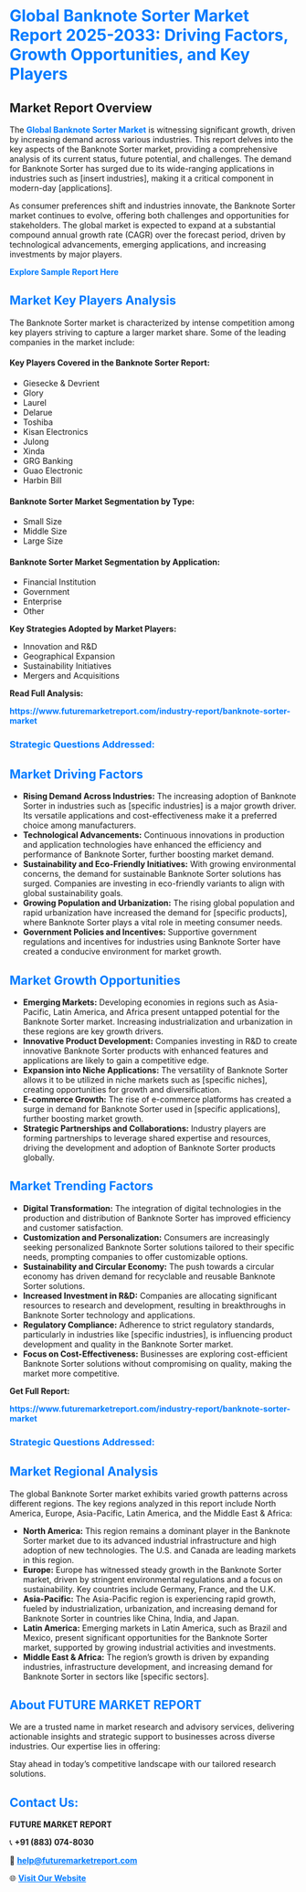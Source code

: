 <h1 style="color: #007BFF;">Global Banknote Sorter Market Report 2025-2033: Driving Factors, Growth Opportunities, and Key Players</h1>

<section id="overview">
<h2>Market Report Overview</h2>
<p>The <a href="https://www.futuremarketreport.com/industry-report/banknote-sorter-market" style="color: #007BFF; text-decoration: none;"><strong>Global Banknote Sorter Market</strong></a> is witnessing significant growth, driven by increasing demand across various industries. This report delves into the key aspects of the Banknote Sorter market, providing a comprehensive analysis of its current status, future potential, and challenges. The demand for Banknote Sorter has surged due to its wide-ranging applications in industries such as [insert industries], making it a critical component in modern-day [applications].</p>
<p>As consumer preferences shift and industries innovate, the Banknote Sorter market continues to evolve, offering both challenges and opportunities for stakeholders. The global market is expected to expand at a substantial compound annual growth rate (CAGR) over the forecast period, driven by technological advancements, emerging applications, and increasing investments by major players.</p>
</section>

<section id="overview">
<p><a href="https://www.futuremarketreport.com/request-sample/reportId=100523" style="color: #007BFF; text-decoration: none;"><strong>Explore Sample Report Here</strong></a></p>
</section>

<section id="key-players">
<h2 style="color: #007BFF;">Market Key Players Analysis</h2>
<p>The Banknote Sorter market is characterized by intense competition among key players striving to capture a larger market share. Some of the leading companies in the market include:</p>
<h4>Key Players Covered in the Banknote Sorter Report:</h4>
<ul><li>Giesecke &amp; Devrient</li><li>Glory</li><li>Laurel</li><li>Delarue</li><li>Toshiba</li><li>Kisan Electronics</li><li>Julong</li><li>Xinda</li><li>GRG Banking</li><li>Guao Electronic</li><li>Harbin Bill</li></ul>
<h4>Banknote Sorter Market Segmentation by Type:</h4>
<ul><li>Small Size</li><li>Middle Size</li><li>Large Size</li></ul>

<h4>Banknote Sorter Market Segmentation by Application:</h4>
<ul><li>Financial Institution</li><li>Government</li><li>Enterprise</li><li>Other</li></ul>
<p><strong>Key Strategies Adopted by Market Players:</strong></p>
<ul>
<li>Innovation and R&D</li>
<li>Geographical Expansion</li>
<li>Sustainability Initiatives</li>
<li>Mergers and Acquisitions</li>
</ul>
</section>

<section>
<p><strong>Read Full Analysis: </strong></p><a href="https://www.futuremarketreport.com/industry-report/banknote-sorter-market" style="color: #007BFF; text-decoration: none;"><strong>https://www.futuremarketreport.com/industry-report/banknote-sorter-market</strong></a>
<h3 style="color: #007BFF;">Strategic Questions Addressed:</h3>
</section>

<section id="driving-factors">
<h2 style="color: #007BFF;">Market Driving Factors</h2>
<ul>
<li><strong>Rising Demand Across Industries:</strong> The increasing adoption of Banknote Sorter in industries such as [specific industries] is a major growth driver. Its versatile applications and cost-effectiveness make it a preferred choice among manufacturers.</li>
<li><strong>Technological Advancements:</strong> Continuous innovations in production and application technologies have enhanced the efficiency and performance of Banknote Sorter, further boosting market demand.</li>
<li><strong>Sustainability and Eco-Friendly Initiatives:</strong> With growing environmental concerns, the demand for sustainable Banknote Sorter solutions has surged. Companies are investing in eco-friendly variants to align with global sustainability goals.</li>
<li><strong>Growing Population and Urbanization:</strong> The rising global population and rapid urbanization have increased the demand for [specific products], where Banknote Sorter plays a vital role in meeting consumer needs.</li>
<li><strong>Government Policies and Incentives:</strong> Supportive government regulations and incentives for industries using Banknote Sorter have created a conducive environment for market growth.</li>
</ul>
</section>

<section id="growth-opportunities">
<h2 style="color: #007BFF;">Market Growth Opportunities</h2>
<ul>
<li><strong>Emerging Markets:</strong> Developing economies in regions such as Asia-Pacific, Latin America, and Africa present untapped potential for the Banknote Sorter market. Increasing industrialization and urbanization in these regions are key growth drivers.</li>
<li><strong>Innovative Product Development:</strong> Companies investing in R&D to create innovative Banknote Sorter products with enhanced features and applications are likely to gain a competitive edge.</li>
<li><strong>Expansion into Niche Applications:</strong> The versatility of Banknote Sorter allows it to be utilized in niche markets such as [specific niches], creating opportunities for growth and diversification.</li>
<li><strong>E-commerce Growth:</strong> The rise of e-commerce platforms has created a surge in demand for Banknote Sorter used in [specific applications], further boosting market growth.</li>
<li><strong>Strategic Partnerships and Collaborations:</strong> Industry players are forming partnerships to leverage shared expertise and resources, driving the development and adoption of Banknote Sorter products globally.</li>
</ul>
</section>

<section id="trending-factors">
<h2 style="color: #007BFF;">Market Trending Factors</h2>
<ul>
<li><strong>Digital Transformation:</strong> The integration of digital technologies in the production and distribution of Banknote Sorter has improved efficiency and customer satisfaction.</li>
<li><strong>Customization and Personalization:</strong> Consumers are increasingly seeking personalized Banknote Sorter solutions tailored to their specific needs, prompting companies to offer customizable options.</li>
<li><strong>Sustainability and Circular Economy:</strong> The push towards a circular economy has driven demand for recyclable and reusable Banknote Sorter solutions.</li>
<li><strong>Increased Investment in R&D:</strong> Companies are allocating significant resources to research and development, resulting in breakthroughs in Banknote Sorter technology and applications.</li>
<li><strong>Regulatory Compliance:</strong> Adherence to strict regulatory standards, particularly in industries like [specific industries], is influencing product development and quality in the Banknote Sorter market.</li>
<li><strong>Focus on Cost-Effectiveness:</strong> Businesses are exploring cost-efficient Banknote Sorter solutions without compromising on quality, making the market more competitive.</li>
</ul>
</section>

<section>
<p><strong>Get Full Report: </strong></p><a href="https://www.futuremarketreport.com/industry-report/banknote-sorter-market" style="color: #007BFF; text-decoration: none;"><strong>https://www.futuremarketreport.com/industry-report/banknote-sorter-market</strong></a>
<h3 style="color: #007BFF;">Strategic Questions Addressed:</h3>
</section>


<section id="regional-analysis">
<h2 style="color: #007BFF;">Market Regional Analysis</h2>
<p>The global Banknote Sorter market exhibits varied growth patterns across different regions. The key regions analyzed in this report include North America, Europe, Asia-Pacific, Latin America, and the Middle East & Africa:</p>
<ul>
<li><strong>North America:</strong> This region remains a dominant player in the Banknote Sorter market due to its advanced industrial infrastructure and high adoption of new technologies. The U.S. and Canada are leading markets in this region.</li>
<li><strong>Europe:</strong> Europe has witnessed steady growth in the Banknote Sorter market, driven by stringent environmental regulations and a focus on sustainability. Key countries include Germany, France, and the U.K.</li>
<li><strong>Asia-Pacific:</strong> The Asia-Pacific region is experiencing rapid growth, fueled by industrialization, urbanization, and increasing demand for Banknote Sorter in countries like China, India, and Japan.</li>
<li><strong>Latin America:</strong> Emerging markets in Latin America, such as Brazil and Mexico, present significant opportunities for the Banknote Sorter market, supported by growing industrial activities and investments.</li>
<li><strong>Middle East & Africa:</strong> The region’s growth is driven by expanding industries, infrastructure development, and increasing demand for Banknote Sorter in sectors like [specific sectors].</li>
</ul>
</section>

<footer>
<h2 style="color: #007BFF;">About FUTURE MARKET REPORT</h2>
<p>We are a trusted name in market research and advisory services, delivering actionable insights and strategic support to businesses across diverse industries. Our expertise lies in offering:</p>

<p>Stay ahead in today’s competitive landscape with our tailored research solutions.</p>

<h2 style="color: #007BFF;">Contact Us:</h2>
<p><strong>FUTURE MARKET REPORT</strong></p>
<p>📞 <strong>+91 (883) 074-8030</strong></p>
<p>📧 <strong><a href="mailto:help@futuremarketreport.com" style="color: #007BFF;">help@futuremarketreport.com</a></strong></p>
<p>🌐 <strong><a href="https://www.futuremarketreport.com/" style="color: #007BFF;">Visit Our Website</a></strong></p>
</footer>